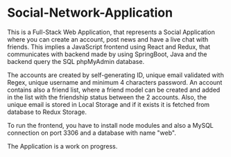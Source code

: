 # Social-Network-Application
This is a Full-Stack Web Application, that represents a Social Application where you can create an account, post news and have a live chat with friends. This implies a JavaScript frontend using React and Redux, that communicates with backend made by using SpringBoot, Java and the backend query the SQL phpMyAdmin database.

The accounts are created by self-generating ID, unique email validated with Regex, unique username and minimum 4 characters password. An account contains also a friend list, where a friend model can be created and added in the list with the friendship status between the 2 accounts. Also, the unique email is stored in Local Storage and if it exists it is fetched from database to Redux Storage.

To run the frontend, you have to install node modules and also a MySQL connection on port 3306 and a database with name "web".

The Application is a work on progress.
